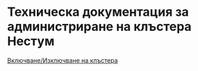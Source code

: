 # Техническа документация за администриране на клъстера Нестум

[Включване/Изключване на клъстера](startup-shutdown.md)
